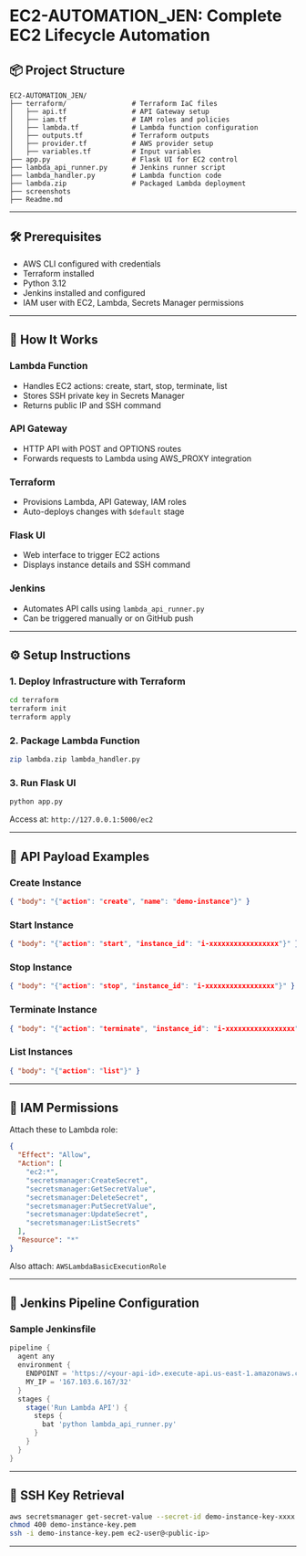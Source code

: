 
# EC2-AUTOMATION_JEN: Complete EC2 Lifecycle Automation

## 📦 Project Structure

```
EC2-AUTOMATION_JEN/
├── terraform/                # Terraform IaC files
│   ├── api.tf                # API Gateway setup
│   ├── iam.tf                # IAM roles and policies
│   ├── lambda.tf             # Lambda function configuration
│   ├── outputs.tf            # Terraform outputs
│   ├── provider.tf           # AWS provider setup
│   ├── variables.tf          # Input variables
├── app.py                    # Flask UI for EC2 control
├── lambda_api_runner.py      # Jenkins runner script
├── lambda_handler.py         # Lambda function code
├── lambda.zip                # Packaged Lambda deployment
├── screenshots
├── Readme.md
```

---

## 🛠️ Prerequisites

- AWS CLI configured with credentials
- Terraform installed
- Python 3.12
- Jenkins installed and configured
- IAM user with EC2, Lambda, Secrets Manager permissions

---

## 🚀 How It Works

### Lambda Function
- Handles EC2 actions: create, start, stop, terminate, list
- Stores SSH private key in Secrets Manager
- Returns public IP and SSH command

### API Gateway
- HTTP API with POST and OPTIONS routes
- Forwards requests to Lambda using AWS_PROXY integration

### Terraform
- Provisions Lambda, API Gateway, IAM roles
- Auto-deploys changes with `$default` stage

### Flask UI
- Web interface to trigger EC2 actions
- Displays instance details and SSH command

### Jenkins
- Automates API calls using `lambda_api_runner.py`
- Can be triggered manually or on GitHub push

---

## ⚙️ Setup Instructions

### 1. Deploy Infrastructure with Terraform
```bash
cd terraform
terraform init
terraform apply
```

### 2. Package Lambda Function
```bash
zip lambda.zip lambda_handler.py
```

### 3. Run Flask UI
```bash
python app.py
```
Access at: `http://127.0.0.1:5000/ec2`

---

## 🧪 API Payload Examples

### Create Instance
```json
{ "body": "{"action": "create", "name": "demo-instance"}" }
```

### Start Instance
```json
{ "body": "{"action": "start", "instance_id": "i-xxxxxxxxxxxxxxxxx"}" }
```

### Stop Instance
```json
{ "body": "{"action": "stop", "instance_id": "i-xxxxxxxxxxxxxxxxx"}" }
```

### Terminate Instance
```json
{ "body": "{"action": "terminate", "instance_id": "i-xxxxxxxxxxxxxxxxx"}" }
```

### List Instances
```json
{ "body": "{"action": "list"}" }
```

---

## 🔐 IAM Permissions

Attach these to Lambda role:
```json
{
  "Effect": "Allow",
  "Action": [
    "ec2:*",
    "secretsmanager:CreateSecret",
    "secretsmanager:GetSecretValue",
    "secretsmanager:DeleteSecret",
    "secretsmanager:PutSecretValue",
    "secretsmanager:UpdateSecret",
    "secretsmanager:ListSecrets"
  ],
  "Resource": "*"
}
```
Also attach: `AWSLambdaBasicExecutionRole`

---

## 🧰 Jenkins Pipeline Configuration

### Sample Jenkinsfile
```groovy
pipeline {
  agent any
  environment {
    ENDPOINT = 'https://<your-api-id>.execute-api.us-east-1.amazonaws.com'
    MY_IP = '167.103.6.167/32'
  }
  stages {
    stage('Run Lambda API') {
      steps {
        bat 'python lambda_api_runner.py'
      }
    }
  }
}
```

---

## 🔑 SSH Key Retrieval

```bash
aws secretsmanager get-secret-value --secret-id demo-instance-key-xxxx --query SecretString --output text > demo-instance-key.pem
chmod 400 demo-instance-key.pem
ssh -i demo-instance-key.pem ec2-user@<public-ip>
```

---

